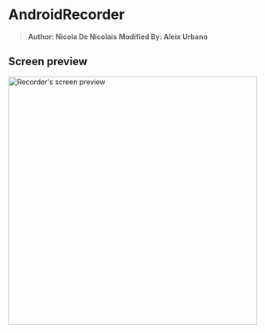 # AndroidRecorder
> <b>Author: Nicola De Nicolais</b>
> <b>Modified By: Aleix Urbano</b>

## Screen preview
<p float="left">
<img height="500em" src="Recorder.png" title="Recorder's screen preview">
</p>
